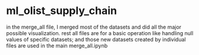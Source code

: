# ml_olist_supply_chain
in the merge_all file, I merged most of the datasets and did all the major possible visualization. rest all files are for a basic operation like handling null values of specific datasets; and those new datasets created by individual files are used in the main merge_all.ipynb
